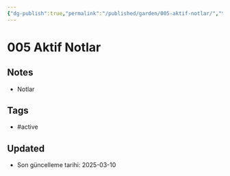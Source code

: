 ```yaml
---
{"dg-publish":true,"permalink":"/published/garden/005-aktif-notlar/","title":"005 Aktif Notlar","created":"2025-03-10T18:55:59.338+03:00","updated":"2025-03-10T18:57:28.646+03:00"}
---
```



# 005 Aktif Notlar

## Notes
- Notlar

## Tags
- #active 

## Updated
- Son güncelleme tarihi: 2025-03-10